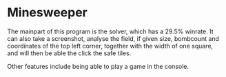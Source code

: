 # Minesweeper

The mainpart of this program is the solver, which has a 29.5% winrate. It can also take a screenshot, analyse the field, if given size, bombcount and coordinates of the top left corner, together with the width of one square, and will then be able the click the safe tiles.

Other features include being able to play a game in the console.
